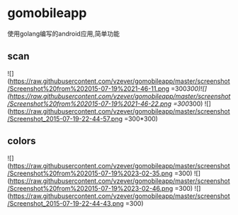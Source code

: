 # gomobileapp
使用golang编写的android应用,简单功能
## scan
![](https://raw.githubusercontent.com/vzever/gomobileapp/master/screenshot/Screenshot%20from%202015-07-19%2021-46-11.png =300*300)![](https://raw.githubusercontent.com/vzever/gomobileapp/master/screenshot/Screenshot%20from%202015-07-19%2021-46-22.png =300*300)
![](https://raw.githubusercontent.com/vzever/gomobileapp/master/screenshot/Screenshot_2015-07-19-22-44-57.png =300*300)
## colors
![](https://raw.githubusercontent.com/vzever/gomobileapp/master/screenshot/Screenshot%20from%202015-07-19%2023-02-35.png =300)
![](https://raw.githubusercontent.com/vzever/gomobileapp/master/screenshot/Screenshot%20from%202015-07-19%2023-02-46.png =300)
![](https://raw.githubusercontent.com/vzever/gomobileapp/master/screenshot/Screenshot_2015-07-19-22-44-43.png =300)
